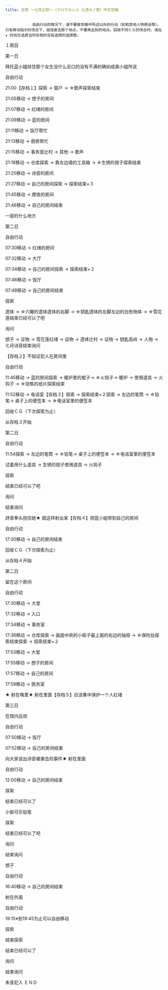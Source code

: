 ```yaml
---
title: 白雪 ～七凭之祭～（クロウカシス 七憑キノ贄）中文攻略
---
```


                自由行动的情况下，请不要做攻略中所述以外的行动（如和其他人物搭话等）。只有移动指示的场合下，就径直去那个地点，不要再去别的地点。回收不同ＣＧ的场合时，请在 ★ 的地方选择当时存档时没有选择的选择肢。

１周目

第一日

拜托蓝小姐扶住那个女生没什么忌口的没有不满的确如成美小姐所说

自由行动

21:00【存档１】探索 → 窗户 → ☆歌声探索结束

21:05移动 → 想子的房间

21:07移动 → 红绪的房间

21:09移动 → 蓝的房间

21:11移动 → 饭厅帮忙

21:13移动 → 厨房帮忙

21:15移动 → 事务室辻村 → 其他 → 歌声

21:18移动 → 仓库探索 → 靠左边墙的工具箱 → ☆生锈的钳子探索结束

21:25移动 → 诗音的房间

21:27移动 → 自己的房间探索 → 探索结束×３

21:45移动 → 摩夜的房间

21:46移动 → 自己的房间结束

一层的什么地方

第二日

自由行动

07:30移动 → 红绪的房间

07:32移动 → 大厅

07:34移动 → 自己的房间探索 → 探索结束×２

07:46移动 → 饭厅

07:48移动 → 自己的房间结束

探索

遗体 → ☆六曜的遗体遗体的右脚 → ☆钥匙遗体的左脚左边的白色物体 → ☆雪花莲结束已经可以了吧

询问

想子 → 证物 → 雪花莲红绪 → 证物 → 遗体辻村 → 证物 → 钥匙高岭 → 人物 → 七月诗音结束询问

【存档２】不指证犯人在房间里

自由行动

11:45移动 → 蓝的房间探索 → 暖炉里的棍子→ ☆火钩子→ 暖炉 → 使用道具 → 火钩子 → ☆烧焦的纸片探索结束

11:52移动 → 电话室【存档３】探索 → 探索结束×２探索 → 左边的笔筒 → ☆铅笔→ 桌子上的便签本 → ☆电话室里的便签本

回收ＣＧ（下次探索为止）

从存档３开始

第二日

自由行动

11:54探索 → 左边的笔筒 → ☆铅笔→ 桌子上的便签本 → ☆电话室里的便签本

试着用什么道具 → 生锈的钳子使用道具 → 火钩子

探索

结束已经可以了吧

询问

结束询问

詩音拳头抱住她★ 就这样射出来【存档４】把蓝小姐带到自己的房间

自由行动

17:30移动 → 自己的房间结束

回收ＣＧ（下次探索为止）

从存档４开始

第二日

留在这个房间

自由行动

17:30移动 → 大堂

17:32移动 → 入口

17:34移动 → 事务室

17:36移动 → 仓库探索 → 画面中央的小柜子最上面的右边的抽屉 → ☆保险丝探索结束探索 → 探索结束×２

17:53移动 → 大堂

17:55移动 → 想子的房间

17:57移动 → 自己的房间

17:59移动 → 医务室

★ 射在嘴里★ 射在里面【存档５】应该集中保护一个人红绪

第三日

在馆内巡视

自由行动

07:50移动 → 饭厅

07:52移动 → 自己的房间结束

向大家说出诗音被袭击的事件★ 射在里面

自由行动

12:00移动 → 自己的房间结束

探索

结束已经可以了

小偷可乐铅笔

探索

结束已经可以了吧

询问

结束询问

想子

自由行动

16:40移动 → 自己的房间结束

射在外面

自由行动

19:15※到19:45为止可以自由移动

探索

结束探索

结束已经可以了

询问

结束询问

朱音犯人 ＥＮＤ


              
